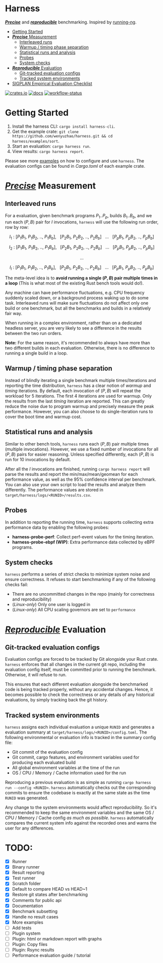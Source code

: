 # Harness

**_<ins>Precise</ins>_** and **_<ins>reproducible</ins>_** benchmarking. Inspired by [running-ng](https://anupli.github.io/running-ng).

* [Getting Started](#getting-started)
* [**_<ins>Precise</ins>_** Measurement](#precise-measurement)
  * [Interleaved runs](#interleaved-runs)
  * [Warmup / timing phase separation](#warmup--timing-phase-separation)
  * [Statistical runs and analysis](#statistical-runs-and-analysis)
  * [Probes](#probes)
  * [System checks](#system-checks)
* [**_<ins>Reproducible</ins>_** Evaluation](#reproducible-evaluation)
  * [Git-tracked evaluation configs](#git-tracked-evaluation-configs)
  * [Tracked system environments](#tracked-system-environments)
* [SIGPLAN Empirical Evaluation Checklist](https://github.com/SIGPLAN/empirical-evaluation/raw/master/checklist/checklist.pdf)

[![crates.io](https://img.shields.io/crates/v/harness?style=flat-square&logo=rust)](https://crates.io/crates/harness)
[![docs](https://img.shields.io/docsrs/harness/latest?style=flat-square&logo=docs.rs)](https://docs.rs/harness)
[![workflow-status](https://img.shields.io/github/actions/workflow/status/wenyuzhao/harness/rust.yml?style=flat-square&logo=github&label=checks)](https://github.com/wenyuzhao/harness/actions/workflows/rust.yml)

# Getting Started

1. Install the harness CLI: `cargo install harness-cli`.
2. Get the example crate: `git clone https://github.com/wenyuzhao/harness.git && cd harness/examples/sort`.
3. Start an evaluation: `cargo harness run`.
4. View results: `cargo harness report`.

Please see more [examples](/examples) on how to configure and use `harness`. The evaluation configs can be found in _Cargo.toml_ of each example crate.

# _<ins>Precise</ins>_ Measurement

## Interleaved runs

For a evaluation, given benchmark programs $P_1..P_p$, builds $B_1..B_b$, and we run each $(P, B)$ pair for $I$ invocations, `harness` will use the following run order, row by row:

$$I_1\ :\ [P_1B_1,\ P_1B_2,\ ..,\ P_1B_b],\ \ \ [P_2B_1,\ P_2B_2,\ ..,\ P_2B_b]\ \ \ ...\ \ \ [P_pB_1,\ P_pB_2,\ ..,\ P_pB_b]$$

$$I_2\ :\ [P_1B_1,\ P_1B_2,\ ..,\ P_1B_b],\ \ \ [P_2B_1,\ P_2B_2,\ ..,\ P_2B_b]\ \ \ ...\ \ \ [P_pB_1,\ P_pB_2,\ ..,\ P_pB_b]$$

$$\dots$$

$$I_I\ :\ [P_1B_1,\ P_1B_2,\ ..,\ P_1B_b],\ \ \ [P_2B_1,\ P_2B_2,\ ..,\ P_2B_b]\ \ \ ...\ \ \ [P_pB_1,\ P_pB_2,\ ..,\ P_pB_b]$$

The meta-level idea is to **avoid running a single $(P,B)$ pair multiple times in a loop** (This is what most of the existing Rust bench tools would do!).

Any machine can have performance fluctuations, e.g. CPU frequency suddenly scaled down, or a background process waking up to do some task. Interleaved runs will make sure fluctuations do not affect only one build or one benchmark, but all the benchmarks and builds in a relatively fair way.

When running in a complex environment, rather than on a dedicated headless server, you are very likely to see a difference in the results between the two run orders.

**Note:** For the same reason, it's recommended to always have more than two different builds in each evaluation. Otherwise, there is no difference to running a single build in a loop.

## Warmup / timing phase separation

Instead of blindly iterating a single benchmark multiple times/iterations and reporting the time distribution, `harness` has a clear notion of _warmup_ and _timing_ iterations. By default, each invocation of $(P,B)$ will repeat the workload for $5$ iterations. The first $4$ iterations are used for warmup. Only the results from the last _timing_ iteration are reported. This can greatly reduce the noise due to program warmup and precisely measure the peak performance. However, you can also choose to do single-iteration runs to cover the boot time and warmup cost.

## Statistical runs and analysis

Similar to other bench tools, `harness` runs each $(P,B)$ pair multiple times (multiple invocations). However, we use a fixed number of invocations for all $(P,B)$ pairs for easier reasoning. Unless specified differently, each $(P,B)$ is run for 10 invocations by default.

After all the $I$ invocations are finished, running `cargo harness report` will parse the results and report the min/max/mean/geomean for each performance value, as well as the 95% confidence interval per benchmark. You can also use your own script to load the results and analyze them differently. The performance values are stored in `target/harness/logs/<RUNID>/results.csv`.

## Probes

In addition to reporting the running time, `harness` supports collecting extra performance data by enabling the following probes:

* **harness-probe-perf**: Collect perf-event values for the timing iteration.
* **harness-probe-ebpf (WIP)**: Extra performance data collected by eBPF programs.

## System checks

`harness` performs a series of strict checks to minimize system noise and ensure correctness. It refuses to start benchmarking if any of the following checks fail:

* There are no uncommitted changes in the repo (mainly for correctness and reproducibility)
* (*Linux-only*) Only one user is logged in
* (*Linux-only*) All CPU scaling governors are set to `performance`

# _<ins>Reproducible</ins>_ Evaluation

## Git-tracked evaluation configs

Evaluation configs are forced to be tracked by Git alongside your Rust crate. `harness` enforces that all changes in the current git repo, including the evaluation config itself, must be committed prior to running the benchmark. Otherwise, it will refuse to run.

This ensures that each different evaluation alongside the benchmarked code is being tracked properly, without any accidental changes. Hence, it becomes possible to check the correctness or any details of any historical evaluations, by simply tracking back the git history.

## Tracked system environments

`harness` assigns each individual evaluation a unique `RUNID` and generates a evaluation summary at `target/harness/logs/<RUNID>/config.toml`. The following environmental or evaluation info is tracked in the summary config file:

* Git commit of the evaluation config
* Git commit, cargo features, and environment variables used for producing each evaluated build
* All global environment variables at the time of the run
* OS / CPU / Memory / Cache information used for the run

Reproducing a previous evaluation is as simple as running `cargo harness run --config <RUNID>`. `harness` automatically checks out the corresponding commits to ensure the codebase is exactly at the same state as the time `RUNID` was generated.

Any change to the system environments would affect reproducibility. So it's recommended to keep the same environment variables and the same OS / CPU / Memory / Cache config _as much as possible_. `harness` automatically compares the current system info against the recorded ones and warns the user for any differences.

# TODO:

- [x] Runner
- [x] Binary runner
- [x] Result reporting
- [x] Test runner
- [x] Scratch folder
- [x] Default to compare HEAD vs HEAD~1
- [x] Restore git states after benchmarking
- [x] Comments for public api
- [x] Documentation
- [x] Benchmark subsetting
- [x] Handle no result cases
- [x] More examples
- [ ] Add tests
- [ ] Plugin system
- [ ] Plugin: html or markdown report with graphs
- [ ] Plugin: Copy files
- [ ] Plugin: Rsync results
- [ ] Performance evaluation guide / tutorial
